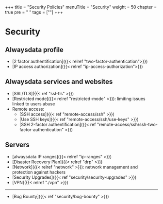 +++
title = "Security Policies"
menuTitle = "Security"
weight = 50
chapter = true
pre = "<i class='fas fa-fw fa-shield-alt'></i> "
tags = [""]
+++

# Security

## Alwaysdata profile

- [2 factor authentification]({{< relref "two-factor-authentication">}})
- [IP access authorization]({{< relref "ip-access-authorization">}})

## Alwaysdata services and websites

- [SSL/TLS]({{< ref "ssl-tls" >}})
- [Restricted mode]({{< relref "restricted-mode" >}}): limiting issues linked to users abuse
- Remote access:
    - [SSH access]({{< ref "remote-access/ssh" >}})
    - [Use SSH keys]({{< ref "remote-access/ssh/use-keys" >}})
    - [SSH 2-factor authentification]({{< ref "remote-access/ssh/ssh-two-factor-authentication" >}})

## Servers

- [alwaysdata IP ranges]({{< relref "ip-ranges" >}})
- [Disaster Recovery Plan]({{< relref "drp" >}})
- [Network]({{< relref "network" >}}): network management and protection against hackers
- [Security Upgrades]({{< ref "security/security-upgrades" >}})
- [VPN]({{< relref "./vpn" >}})

---
- [Bug Bounty]({{< ref "security/bug-bounty" >}})
